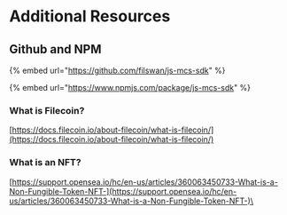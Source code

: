 # Additional Resources

## **Github and NPM** <a href="#sdkusercase-whatisfilecoin" id="sdkusercase-whatisfilecoin"></a>

{% embed url="https://github.com/filswan/js-mcs-sdk" %}

{% embed url="https://www.npmjs.com/package/js-mcs-sdk" %}

### What is Filecoin?

[https://docs.filecoin.io/about-filecoin/what-is-filecoin/](https://docs.filecoin.io/about-filecoin/what-is-filecoin/)

### **What is an NFT?** <a href="#sdkusercase-whatisannft" id="sdkusercase-whatisannft"></a>

[https://support.opensea.io/hc/en-us/articles/360063450733-What-is-a-Non-Fungible-Token-NFT-](https://support.opensea.io/hc/en-us/articles/360063450733-What-is-a-Non-Fungible-Token-NFT-)\
